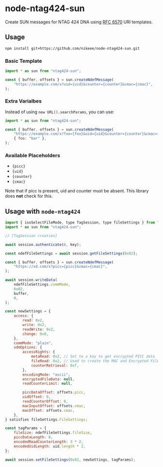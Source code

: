 # node-ntag424-sun

Create SUN messages for NTAG 424 DNA using [RFC 6570](https://datatracker.ietf.org/doc/html/rfc6570) URI templates.

## Usage
```sh
npm install git+https://github.com/nikeee/node-ntag424-sun.git
```

### Basic Template
```js
import * as sun from "ntag424-sun";

const { buffer, offsets } = sun.createNdefMessage(
    "https://example.com/x?uid={uid}&counter={counter}&cmac={cmac}",
);
```
### Extra Varialbes
Instead of using `new URL().searchParams`, you can use:
```js
import * as sun from "ntag424-sun";

const { buffer, offsets } = sun.createNdefMessage(
    "https://example.com/x?foo={foo}&uid={uid}&counter={counter}&cmac={cmac}",
    { foo: "bar" },
);
```

### Available Placeholders
- `{picc}`
- `{uid}`
- `{counter}`
- `{cmac}`

Note that if picc is present, uid and counter must be absent. This library does **not** check for this.

## Usage with `node-ntag424`
```js
import { isoSelectFileMode, type TagSession, type fileSettings } from "ntag424";
import * as sun from "ntag424-sun";

// [TagSession creation]

await session.authenticate(0, key);

const ndefFileSettings = await session.getFileSettings(0x02);

const { buffer, offsets } = sun.createNdefMessage(
    "https://xd.com/x?picc={picc}&cmac={cmac}",
);

await session.writeData(
    ndefFileSettings.commMode,
    0x02,
    buffer,
    0,
);

const newSettings = {
    access: {
        read: 0x2,
        write: 0x2,
        readWrite: 0x2,
        change: 0x0,
    },
    commMode: "plain",
    sdmOptions: {
        accessRights: {
            metaRead: 0x2, // Set to a key to get encrypted PICC data
            fileRead: 0x2, // Used to create the MAC and Encrypted File data
            counterRetrieval: 0xf,
        },
        encodingMode: "ascii",
        encryptedFileData: null,
        readCounterLimit: null,

        piccDataOffset: offsets.picc,
        uidOffset: 0,
        readCounterOffset: 0,
        macInputOffset: offsets.cmac,
        macOffset: offsets.cmac,
    },
} satisfies fileSettings.FileSettings;

const tagParams = {
    fileSize: ndefFileSettings.fileSize,
    piccDataLength: 0,
    encodedReadCounterLength: 3 * 2,
    encodedUidLength: uid.length * 2,
};

await session.setFileSettings(0x02, newSettings, tagParams);
```
